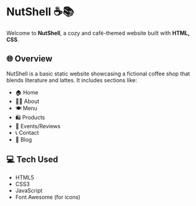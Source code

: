# NutShell ☕📚

Welcome to **NutShell**, a cozy and café-themed website built with **HTML, CSS**.

## 🌐 Overview

NutShell is a basic static website showcasing a fictional coffee shop that blends literature and lattes. It includes sections like:

- 🏠 Home  
- 👩‍💼 About  
- 🍽️ Menu  
- 🛍️ Products  
- 🌟 Events/Reviews  
- 📞 Contact  
- 📝 Blog

## 💻 Tech Used

- HTML5
- CSS3
- JavaScript
- Font Awesome (for icons)

